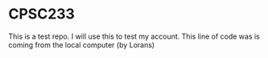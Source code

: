# CPSC233
This is a test repo. I will use this to test my account.
This line of code was is coming from the local computer (by Lorans)



